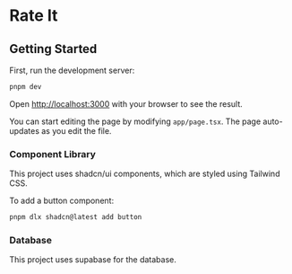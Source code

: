 # Rate It
## Getting Started
First, run the development server:

```bash
pnpm dev
```

Open [http://localhost:3000](http://localhost:3000) with your browser to see the result.

You can start editing the page by modifying `app/page.tsx`. The page auto-updates as you edit the file.

### Component Library
This project uses shadcn/ui components, which are styled using Tailwind CSS.

To add a button component:

```bash
pnpm dlx shadcn@latest add button
```

### Database
This project uses supabase for the database.
